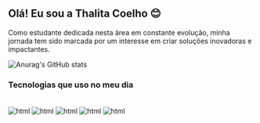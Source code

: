 ## Olá! Eu sou a Thalita Coelho 😊

Como estudante dedicada nesta área em constante evolução, minha jornada tem sido marcada por um interesse em criar soluções inovadoras e impactantes.

![Anurag's GitHub stats](https://github-readme-stats.vercel.app/api?username=ThalitaBastos01&show_icons=true&theme=radical)

### Tecnologias que uso no meu dia

<div style="display: inline_block"><br/>
<img align="center" alt="html" src="https://img.shields.io/badge/HTML5-E34F26?style=for-the-badge&logo=html5&logoColor=white" />
<img align="center" alt="html" src="https://img.shields.io/badge/CSS3-1572B6?style=for-the-badge&logo=css3&logoColor=white" />
<img align="center" alt="html" src="https://img.shields.io/badge/JavaScript-F7DF1E?style=for-the-badge&logo=javascript&logoColor=black" />
<img align="center" alt="html" src="https://img.shields.io/badge/Node.js-43853D?style=for-the-badge&logo=node.js&logoColor=white" />
<img align="center" alt="html" src="https://img.shields.io/badge/Express.js-404D59?style=for-the-badge" />
</div>
